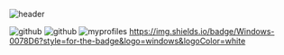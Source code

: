 

<!--
**himisterlee/himisterlee** is a ✨ _special_ ✨ repository because its `README.md` (this file) appears on your GitHub profile.

Here are some ideas to get you started:

- 🔭 I’m currently working on ...
- 🌱 I’m currently learning ...
- 👯 I’m looking to collaborate on ...
- 🤔 I’m looking for help with ...
- 💬 Ask me about ...
- 📫 How to reach me: ...
- 😄 Pronouns: ...
- ⚡ Fun fact: ...
-->
    
![header](https://capsule-render.vercel.app/api?type=Rounded&text=Welcome!)

![github](https://img.shields.io/badge/GitHub-100000?style=for-the-badge&logo=github&logoColor=white)
![github](https://img.shields.io/badge/Notion-000000?style=for-the-badge&logo=notion&logoColor=white)
![myprofiles](https://github-readme-stats.vercel.app/api?username=himisterlee&theme=blue-green)
https://img.shields.io/badge/Windows-0078D6?style=for-the-badge&logo=windows&logoColor=white
